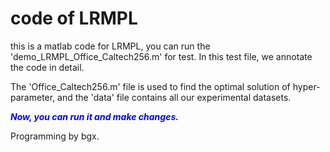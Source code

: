 # code of LRMPL

this is a matlab code for LRMPL, you can run the 'demo_LRMPL_Office_Caltech256.m' for test. 
In this test file, we annotate the code in detail.  

The 'Office_Caltech256.m' file is used to 
find the optimal solution of hyper-parameter, and the 'data' file contains all our experimental datasets.

<font color=Blue>___Now, you can run it and make changes.___</font>

Programming by bgx.
